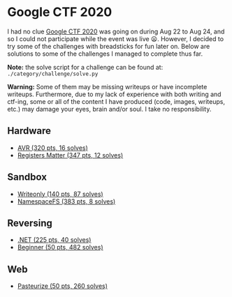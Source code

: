 # Google CTF 2020

I had no clue [Google CTF 2020](https://capturetheflag.withgoogle.com/) was going on during Aug 22 to Aug 24, and so I could not participate while the event was live :frowning:. However, I decided to try some of the challenges with breadsticks for fun later on. Below are solutions to some of the challenges I managed to complete thus far.

**Note:** the solve script for a challenge can be found at: `./category/challenge/solve.py`

**Warning:** Some of them may be missing writeups or have incomplete writeups. Furthermore, due to my lack of experience with both writing and ctf-ing, some or all of the content I have produced (code, images, writeups, etc.) may damage your eyes, brain and/or soul. I take no responsibility.

## Hardware

- [AVR (320 pts, 16 solves)](./hardware/avr/README.md)
- [Registers Matter (347 pts, 12 solves)](./hardware/registers_matter/README.md)

## Sandbox

- [Writeonly (140 pts, 87 solves)](./sandbox/writeonly/README.md)
- [NamespaceFS (383 pts, 8 solves)](./sandbox/namespacefs/README.md)

## Reversing

- [.NET (225 pts, 40 solves)](./reversing/dotNET/README.md)
- [Beginner (50 pts, 482 solves)](./reversing/beginner/README.md)

## Web

- [Pasteurize (50 pts, 260 solves)](./web/pasteurize/README.md)

